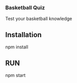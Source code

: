 ### Basketball Quiz
Test your basketball knowledge
## Installation

npm install

## RUN

npm start


